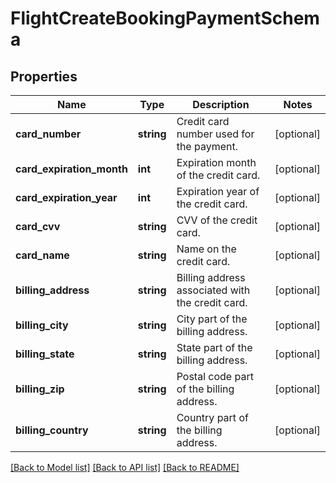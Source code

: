 # FlightCreateBookingPaymentSchema

## Properties
Name | Type | Description | Notes
------------ | ------------- | ------------- | -------------
**card_number** | **string** | Credit card number used for the payment. | [optional] 
**card_expiration_month** | **int** | Expiration month of the credit card. | [optional] 
**card_expiration_year** | **int** | Expiration year of the credit card. | [optional] 
**card_cvv** | **string** | CVV of the credit card. | [optional] 
**card_name** | **string** | Name on the credit card. | [optional] 
**billing_address** | **string** | Billing address associated with the credit card. | [optional] 
**billing_city** | **string** | City part of the billing address. | [optional] 
**billing_state** | **string** | State part of the billing address. | [optional] 
**billing_zip** | **string** | Postal code part of the billing address. | [optional] 
**billing_country** | **string** | Country part of the billing address. | [optional] 

[[Back to Model list]](../../README.md#documentation-for-models) [[Back to API list]](../../README.md#documentation-for-api-endpoints) [[Back to README]](../../README.md)

